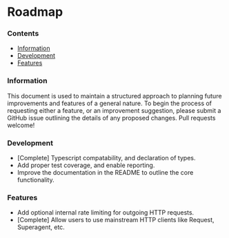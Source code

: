 # Roadmap

### Contents

- [Information](#information)
- [Development](#development)
- [Features](#features)

### Information

This document is used to maintain a structured approach to planning future improvements and features of a general
nature. To begin the process of requesting either a feature, or an improvement suggestion, please submit a GitHub issue
outlining the details of any proposed changes. Pull requests welcome!

### Development

- [Complete] Typescript compatability, and declaration of types.
- Add proper test coverage, and enable reporting.
- Improve the documentation in the README to outline the core functionality.

### Features

- Add optional internal rate limiting for outgoing HTTP requests.
- [Complete] Allow users to use mainstream HTTP clients like Request, Superagent, etc.
